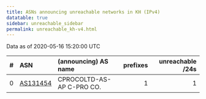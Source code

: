 ```yaml
---
title: ASNs announcing unreachable networks in KH (IPv4)
datatable: true
sidebar: unreachable_sidebar
permalink: unreachable_kh-v4.html
---
```


Data as of 2020-05-16 15:20:00 UTC


<div class="datatable-begin"></div>

|   # | ASN                                      | (announcing) AS name      |   prefixes |   unreachable /24s |
|----:|:-----------------------------------------|:--------------------------|-----------:|-------------------:|
|   0 | [AS131454](unreachable_AS131454-v4.html) | CPROCOLTD-AS-AP C-PRO CO. |          1 |                  1 |

<div class="datatable-end"></div>